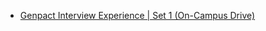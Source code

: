  - [Genpact Interview Experience | Set 1 (On-Campus Drive)](https://www.geeksforgeeks.org/genpact-interview-experience-set-1-campus-drive/)